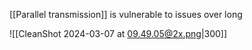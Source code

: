 
[[Parallel transmission]] is vulnerable to issues over long

![[CleanShot 2024-03-07 at 09.49.05@2x.png|300]]